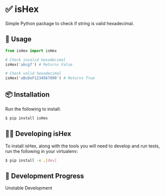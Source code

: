 # ✅ isHex

Simple Python package to check if string is valid hexadecimal.  

## 🚀 Usage

```python
from isHex import isHex

# Check invalid hexadecimal
isHex('abcg7') # Returns False

# Check valid hexadecimal
isHex('aBcDeF1234567890') # Returns True
```

## 📦 Installation

Run the following to install:  

```bash
$ pip install isHex
```

## 👨‍💻 Developing isHex

To install isHex, along with the tools you will need to develop and run tests, run the following in your virtualenv:  

```bash
$ pip install -e .[dev]
```

## 🚦 Development Progress

Unstable Development